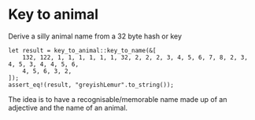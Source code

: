 
# Key to animal

Derive a silly animal name from a 32 byte hash or key

```
let result = key_to_animal::key_to_name(&[
    132, 122, 1, 1, 1, 1, 1, 1, 32, 2, 2, 2, 3, 4, 5, 6, 7, 8, 2, 3, 4, 5, 3, 4, 4, 5, 6,
    4, 5, 6, 3, 2,
]);
assert_eq!(result, "greyishLemur".to_string());
```

The idea is to have a recognisable/memorable name made up of an adjective and the name of an animal.
